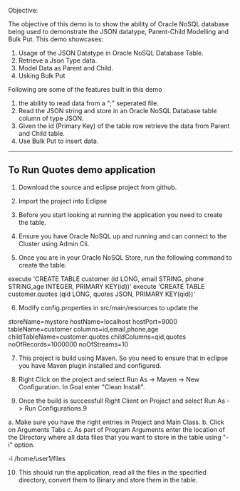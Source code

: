 Objective:

The objective of this demo is to show the ability of Oracle NoSQL database 
being used to demonstrate the JSON datatype, Parent-Child Modelling and Bulk Put.
This demo showcases:

1. Usage of the JSON Datatype in Oracle NoSQL Database Table.
2. Retrieve a Json Type data.
3. Model Data as Parent and Child.
4. Usking Bulk Put

Following are some of the features built in this demo

1. the ability to read data from a ";" seperated file.
2. Read the JSON string and store in an Oracle NoSQL Database table column of type JSON.
3. Given the id (Primary Key) of the table row retrieve the data from Parent and Child table.
4. Use Bulk Put to insert data.

--------------------------------------------------------------------------------
To Run Quotes demo application 
--------------------------------------------------------------------------------

1. Download the source and eclipse project from github.

2. Import the project into Eclipse
   
3. Before you start looking at running the application you need to create the table.

4. Ensure you have Oracle NoSQL up and running and can connect to the Cluster using Admin Cli.

5. Once you are in your Oracle NoSQL Store, run the following command to create the table.

execute 'CREATE TABLE customer (id LONG, email STRING, phone STRING,age INTEGER, PRIMARY KEY(id))'
execute 'CREATE TABLE customer.quotes (qid LONG, quotes JSON, PRIMARY KEY(qid))'

6. Modify config.properties in src/main/resources to update the 

storeName=mystore
hostName=localhost
hostPort=9000
tableName=customer
columns=id,email,phone,age
childTableName=customer.quotes
childColumns=qid,quotes
noOfRecords=1000000
noOfStreams=10
		
7. This project is build using Maven. So you need to ensure that in eclipse you have Maven plugin installed and configured.
		
8. Right Click on the project and select Run As -> Maven -> New Configuration. In Goal enter "Clean Install".

9. Once the build is successfull Right Client on Project and select Run As -> Run Configurations.9

a. Make sure you have the right entries in Project and Main Class.
b. Click on Arguments Tabs
c. As part of Program Arguments enter the location of the Directory where all data files that you want to store in the table using "-i" option.

-i /home/user1/files
       
10. This should run the application, read all the files in the specified directory, convert them to Binary and store them in the table.
   ~~~~~~~~ Have fun playing with the application. ~~~~~~~~~~~
   
